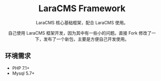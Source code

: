 <h1 align="center"> LaraCMS Framework </h1>

<p align="center">  LaraCMS 核心基础框架，配合 LaraCMS 使用。</p>
<p align="center">  自己使用 LaraCMS 框架开发，因为其中有一些小的问题。直接 Fork 修改了一下，发布了一个新包，主要是方便自己开发使用。</p>


## 环境需求
- PHP 7.1+
- Mysql 5.7+